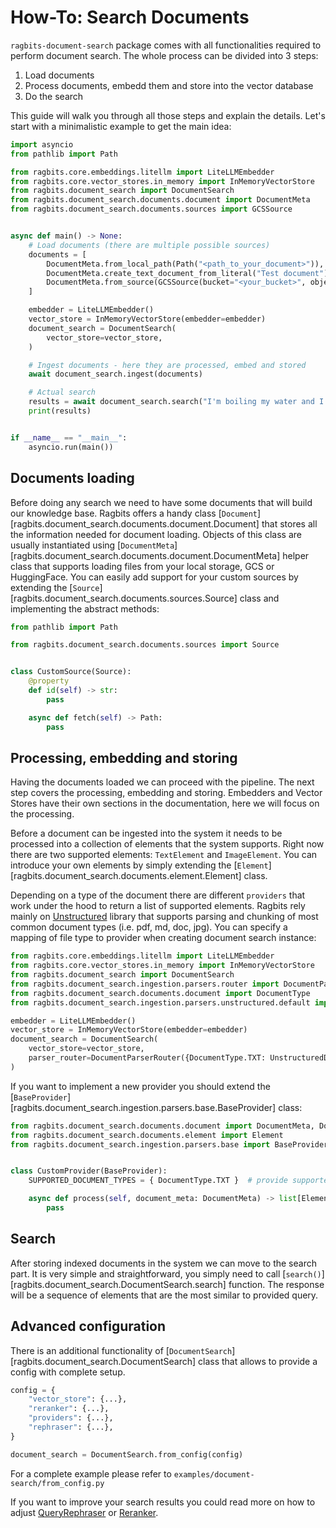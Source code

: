 # How-To: Search Documents

`ragbits-document-search` package comes with all functionalities required to perform document search. The whole process can be divided into 3 steps:
1. Load documents
2. Process documents, embedd them and store into the vector database
3. Do the search

This guide will walk you through all those steps and explain the details. Let's start with a minimalistic example to get the main idea:

```python
import asyncio
from pathlib import Path

from ragbits.core.embeddings.litellm import LiteLLMEmbedder
from ragbits.core.vector_stores.in_memory import InMemoryVectorStore
from ragbits.document_search import DocumentSearch
from ragbits.document_search.documents.document import DocumentMeta
from ragbits.document_search.documents.sources import GCSSource


async def main() -> None:
    # Load documents (there are multiple possible sources)
    documents = [
        DocumentMeta.from_local_path(Path("<path_to_your_document>")),
        DocumentMeta.create_text_document_from_literal("Test document"),
        DocumentMeta.from_source(GCSSource(bucket="<your_bucket>", object_name="<your_object_name>"))
    ]

    embedder = LiteLLMEmbedder()
    vector_store = InMemoryVectorStore(embedder=embedder)
    document_search = DocumentSearch(
        vector_store=vector_store,
    )

    # Ingest documents - here they are processed, embed and stored
    await document_search.ingest(documents)

    # Actual search
    results = await document_search.search("I'm boiling my water and I need a joke")
    print(results)


if __name__ == "__main__":
    asyncio.run(main())
```

## Documents loading
Before doing any search we need to have some documents that will build our knowledge base. Ragbits offers a handy class [`Document`][ragbits.document_search.documents.document.Document] that stores all the information needed for document loading.
Objects of this class are usually instantiated using [`DocumentMeta`][ragbits.document_search.documents.document.DocumentMeta] helper class that supports loading files from your local storage, GCS or HuggingFace.
You can easily add support for your custom sources by extending the [`Source`][ragbits.document_search.documents.sources.Source] class and implementing the abstract methods:

```python
from pathlib import Path

from ragbits.document_search.documents.sources import Source


class CustomSource(Source):
    @property
    def id(self) -> str:
        pass

    async def fetch(self) -> Path:
        pass
```

## Processing, embedding and storing
Having the documents loaded we can proceed with the pipeline. The next step covers the processing, embedding and storing. Embedders and Vector Stores have their own sections in the documentation, here we will focus on the processing.

Before a document can be ingested into the system it needs to be processed into a collection of elements that the system supports. Right now there are two supported elements:
`TextElement` and `ImageElement`. You can introduce your own elements by simply extending the [`Element`][ragbits.document_search.documents.element.Element] class.

Depending on a type of the document there are different `providers` that work under the hood to return a list of supported elements. Ragbits rely mainly on [Unstructured](https://unstructured.io/)
library that supports parsing and chunking of most common document types (i.e. pdf, md, doc, jpg). You can specify a mapping of file type to provider when creating document search instance:
```python
from ragbits.core.embeddings.litellm import LiteLLMEmbedder
from ragbits.core.vector_stores.in_memory import InMemoryVectorStore
from ragbits.document_search import DocumentSearch
from ragbits.document_search.ingestion.parsers.router import DocumentParserRouter
from ragbits.document_search.documents.document import DocumentType
from ragbits.document_search.ingestion.parsers.unstructured.default import UnstructuredDefaultProvider

embedder = LiteLLMEmbedder()
vector_store = InMemoryVectorStore(embedder=embedder)
document_search = DocumentSearch(
    vector_store=vector_store,
    parser_router=DocumentParserRouter({DocumentType.TXT: UnstructuredDefaultProvider()})
)
```

If you want to implement a new provider you should extend the [`BaseProvider`][ragbits.document_search.ingestion.parsers.base.BaseProvider] class:
```python
from ragbits.document_search.documents.document import DocumentMeta, DocumentType
from ragbits.document_search.documents.element import Element
from ragbits.document_search.ingestion.parsers.base import BaseProvider


class CustomProvider(BaseProvider):
    SUPPORTED_DOCUMENT_TYPES = { DocumentType.TXT }  # provide supported document types

    async def process(self, document_meta: DocumentMeta) -> list[Element]:
        pass
```

## Search
After storing indexed documents in the system we can move to the search part. It is very simple and straightforward, you simply need to call [`search()`][ragbits.document_search.DocumentSearch.search] function.
The response will be a sequence of elements that are the most similar to provided query.

## Advanced configuration
There is an additional functionality of [`DocumentSearch`][ragbits.document_search.DocumentSearch] class that allows to provide a config with complete setup.
```python
config = {
    "vector_store": {...},
    "reranker": {...},
    "providers": {...},
    "rephraser": {...},
}

document_search = DocumentSearch.from_config(config)
```
For a complete example please refer to `examples/document-search/from_config.py`

If you want to improve your search results you could read more on how to adjust [QueryRephraser](use_rephraser.md) or [Reranker](use_reranker.md).